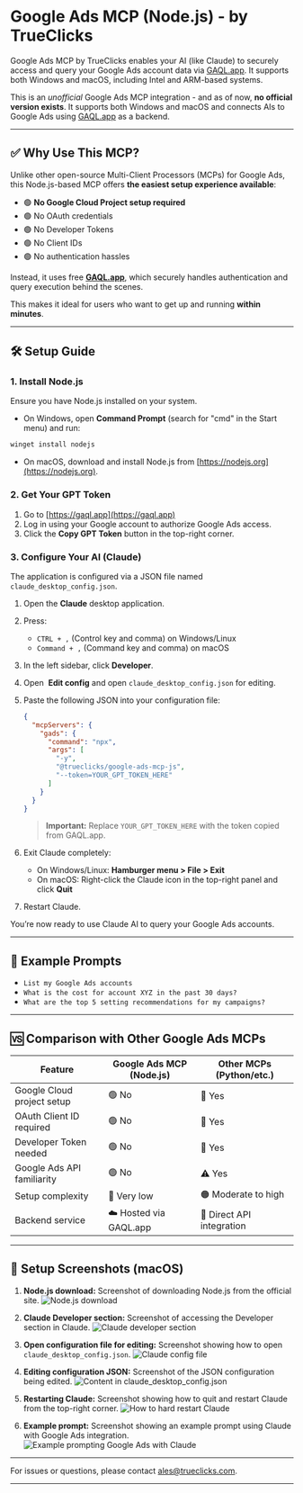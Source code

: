 
# Google Ads MCP (Node.js) - by TrueClicks

Google Ads MCP by TrueClicks enables your AI (like Claude) to securely access and query your Google Ads account data via [GAQL.app](https://gaql.app). It supports both Windows and macOS, including Intel and ARM-based systems.

This is an *unofficial* Google Ads MCP integration - and as of now, **no official version exists**. It supports both Windows and macOS and connects AIs to Google Ads using [GAQL.app](https://gaql.app) as a backend.

---

## ✅ Why Use This MCP?

Unlike other open-source Multi-Client Processors (MCPs) for Google Ads, this Node.js-based MCP offers **the easiest setup experience available**:

- 🟢 **No Google Cloud Project setup required**
- 🟢 No OAuth credentials
- 🟢 No Developer Tokens
- 🟢 No Client IDs
- 🟢 No authentication hassles

Instead, it uses free **[GAQL.app](https://gaql.app)**, which securely handles authentication and query execution behind the scenes.

This makes it ideal for users who want to get up and running **within minutes**.

---

## 🛠️ Setup Guide

### 1. Install Node.js

Ensure you have Node.js installed on your system.

- On Windows, open **Command Prompt** (search for "cmd" in the Start menu) and run:

```sh
winget install nodejs
```

- On macOS, download and install Node.js from [https://nodejs.org](https://nodejs.org).

### 2. Get Your GPT Token

1. Go to [https://gaql.app](https://gaql.app)
2. Log in using your Google account to authorize Google Ads access.
3. Click the **Copy GPT Token** button in the top-right corner.

### 3. Configure Your AI (Claude)

The application is configured via a JSON file named `claude_desktop_config.json`.

1. Open the **Claude** desktop application.

2. Press:

   - `CTRL + ,` (Control key and comma) on Windows/Linux
   - `Command + ,` (Command key and comma) on macOS

3. In the left sidebar, click **Developer**.

4. Open  **Edit config** and open `claude_desktop_config.json` for editing.

5. Paste the following JSON into your configuration file:

   ```json
   {
     "mcpServers": {
       "gads": {
         "command": "npx",
         "args": [
           "-y",
           "@trueclicks/google-ads-mcp-js",
           "--token=YOUR_GPT_TOKEN_HERE"
         ]
       }
     }
   }
   ```

   > **Important:** Replace `YOUR_GPT_TOKEN_HERE` with the token copied from GAQL.app.

6. Exit Claude completely:

   - On Windows/Linux: **Hamburger menu > File > Exit**
   - On macOS: Right-click the Claude icon in the top-right panel and click **Quit**

7. Restart Claude.

You’re now ready to use Claude AI to query your Google Ads accounts.

---

## 💬 Example Prompts

- `List my Google Ads accounts`
- `What is the cost for account XYZ in the past 30 days?`
- `What are the top 5 setting recommendations for my campaigns?`

---

## 🆚 Comparison with Other Google Ads MCPs

| Feature                    | Google Ads MCP (Node.js) | Other MCPs (Python/etc.)  |
| -------------------------- | ------------------------ | ------------------------- |
| Google Cloud project setup | 🟢 No                    | 🔧 Yes                    |
| OAuth Client ID required   | 🟢 No                    | 🔧 Yes                    |
| Developer Token needed     | 🟢 No                    | 🔧 Yes                    |
| Google Ads API familiarity | 🟢 No                    | ⚠️ Yes                    |
| Setup complexity           | 🎉 Very low              | 🟠 Moderate to high       |
| Backend service            | ☁️ Hosted via GAQL.app   | 🔧 Direct API integration |

---

## 📸 Setup Screenshots (macOS)

1. **Node.js download:** Screenshot of downloading Node.js from the official site.
![Node.js download](https://github.com/TrueClicks/google-ads-mcp-js/blob/main/assets/images/osx-1.png)

2. **Claude Developer section:** Screenshot of accessing the Developer section in Claude.
![Claude developer section](https://github.com/TrueClicks/google-ads-mcp-js/blob/main/assets/images/osx-2.png)

3. **Open configuration file for editing:** Screenshot showing how to open `claude_desktop_config.json`.
![Claude config file](https://github.com/TrueClicks/google-ads-mcp-js/blob/main/assets/images/osx-3.png)

4. **Editing configuration JSON:** Screenshot of the JSON configuration being edited.
![Content in claude_desktop_config.json](https://github.com/TrueClicks/google-ads-mcp-js/blob/main/assets/images/osx-4.png)

5. **Restarting Claude:** Screenshot showing how to quit and restart Claude from the top-right corner.
![How to hard restart Claude](https://github.com/TrueClicks/google-ads-mcp-js/blob/main/assets/images/osx-5.png)

6. **Example prompt:** Screenshot showing an example prompt using Claude with Google Ads integration.
![Example prompting Google Ads with Claude](https://github.com/TrueClicks/google-ads-mcp-js/blob/main/assets/images/osx-6.png)

---

For issues or questions, please contact [ales@trueclicks.com](mailto:ales@trueclicks.com).

---

